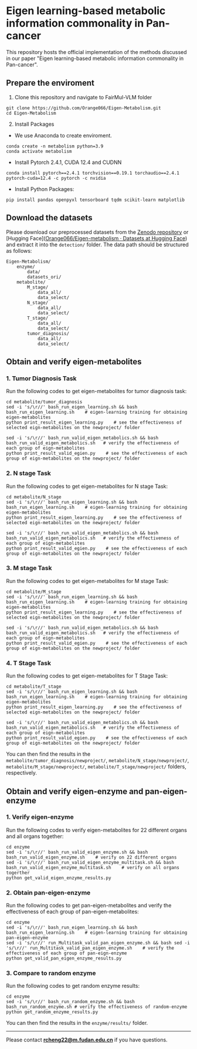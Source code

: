 # Eigen learning-based  metabolic information commonality in Pan-cancer

This repository hosts the official implementation of the methods discussed in our paper  "Eigen learning-based  metabolic information commonality in Pan-cancer".

## Prepare the enviroment

1. Clone this repository and navigate to FairMul-VLM folder

```
git clone https://github.com/Orange066/Eigen-Metabolism.git
cd Eigen-Metabolism
```

2. Install Packages 

* We use Anaconda to create enviroment.

```
conda create -n metabolism python=3.9
conda activate metabolism
```

* Install Pytorch 2.4.1, CUDA 12.4 and CUDNN 

```
conda install pytorch==2.4.1 torchvision==0.19.1 torchaudio==2.4.1 pytorch-cuda=12.4 -c pytorch -c nvidia
```

* Install Python Packages: 

```
pip install pandas openpyxl tensorboard tqdm scikit-learn matplotlib
```

## Download the datasets

Please download our preprocessed datasets from the [Zenodo repository](https://doi.org/10.5281/zenodo.14027585) or [Hugging Face]([Orange066/Eigen-metabolism · Datasets at Hugging Face](https://huggingface.co/datasets/Orange066/Eigen-metabolism)) and extract it into the `detection/` folder. The data path should be structured as follows:

```
Eigen-Metabolism/
    enzyme/
        data/
        datasets_ori/
    metabolite/
        M_stage/
            data_all/
            data_select/
        N_stage/
            data_all/
            data_select/
        T_stage/
            data_all/
            data_select/
        tumor_diagnosis/
            data_all/
            data_select/
```

## Obtain and verify eigen-metabolites

### 1. Tumor Diagnosis Task

Run the following codes to get eigen-metabolites for tumor diagnosis task:

```
cd metabolite/tumor_diagnosis
sed -i 's/\r//' bash_run_eigen_learning.sh && bash bash_run_eigen_learning.sh    # eigen-learning training for obtaining eigen-metabolites
python print_result_eigen_learning.py    # see the effectiveness of selected eign-metabolites on the newproject/ folder

sed -i 's/\r//' bash_run_valid_eigen_metabolics.sh && bash bash_run_valid_eigen_metabolics.sh   # verify the effectiveness of each group of eign-metabolites
python print_result_valid_egien.py    # see the effectiveness of each group of eign-metabolites on the newproject/ folder
```

### 2. N stage Task

Run the following codes to get eigen-metabolites for N stage Task:

```
cd metabolite/N_stage
sed -i 's/\r//' bash_run_eigen_learning.sh && bash bash_run_eigen_learning.sh    # eigen-learning training for obtaining eigen-metabolites
python print_result_eigen_learning.py    # see the effectiveness of selected eign-metabolites on the newproject/ folder

sed -i 's/\r//' bash_run_valid_eigen_metabolics.sh && bash bash_run_valid_eigen_metabolics.sh   # verify the effectiveness of each group of eign-metabolites
python print_result_valid_egien.py    # see the effectiveness of each group of eign-metabolites on the newproject/ folder
```

### 3. M stage Task

Run the following codes to get eigen-metabolites for M stage Task:

```
cd metabolite/M_stage
sed -i 's/\r//' bash_run_eigen_learning.sh && bash bash_run_eigen_learning.sh    # eigen-learning training for obtaining eigen-metabolites
python print_result_eigen_learning.py    # see the effectiveness of selected eign-metabolites on the newproject/ folder

sed -i 's/\r//' bash_run_valid_eigen_metabolics.sh && bash bash_run_valid_eigen_metabolics.sh   # verify the effectiveness of each group of eign-metabolites
python print_result_valid_egien.py    # see the effectiveness of each group of eign-metabolites on the newproject/ folder
```

### 4. T Stage Task

Run the following codes to get eigen-metabolites for T Stage Task:

```
cd metabolite/T_stage
sed -i 's/\r//' bash_run_eigen_learning.sh && bash bash_run_eigen_learning.sh    # eigen-learning training for obtaining eigen-metabolites
python print_result_eigen_learning.py    # see the effectiveness of selected eign-metabolites on the newproject/ folder

sed -i 's/\r//' bash_run_valid_eigen_metabolics.sh && bash bash_run_valid_eigen_metabolics.sh   # verify the effectiveness of each group of eign-metabolites
python print_result_valid_egien.py    # see the effectiveness of each group of eign-metabolites on the newproject/ folder
```

You can then find the results in the `metabolite/tumor_diagnosis/newproject/`, `metabolite/N_stage/newproject/`, `metabolite/M_stage/newproject/`, `metabolite/T_stage/newproject/` folders, respectively.

## Obtain and verify eigen-enzyme and pan-eigen-enzyme

### 1. Verify eigen-enzyme

Run the following codes to verify eigen-metabolites for 22 different organs and all organs together:

```
cd enzyme 
sed -i 's/\r//' bash_run_valid_eigen_enzyme.sh && bash bash_run_valid_eigen_enzyme.sh    # verify on 22 different organs
sed -i 's/\r//' bash_run_valid_eigen_enzyme_multitask.sh && bash bash_run_valid_eigen_enzyme_multitask.sh    # verify on all organs togerther
python get_valid_eigen_enzyme_results.py
```

### 2. Obtain pan-eigen-enzyme

Run the following codes to get pan-eigen-metabolites and verify the effectiveness of each group of pan-eigen-metabolites:

```
cd enzyme 
sed -i 's/\r//' bash_run_eigen_learning.sh && bash bash_run_eigen_learning.sh    # eigen-learning training for obtaining pan-eigen-enzyme
sed -i 's/\r//' run_Multitask_valid_pan_eigen_enzyme.sh && bash sed -i 's/\r//' run_Multitask_valid_pan_eigen_enzyme.sh    # verify the effectiveness of each group of pan-eign-enzyme
python get_valid_pan_eigen_enzyme_results.py
```

### 3. Compare to random enzyme

Run the following codes to get random enzyme results:

```
cd enzyme 
sed -i 's/\r//' bash_run_random_enzyme.sh && bash bash_run_random_enzyme.sh # verify the effectiveness of random-enzyme
python get_random_enzyme_results.py
```

You can then find the results in the `enzyme/results/` folder.

------

Please contact **[rcheng22@m.fudan.edu.cn](mailto:rcheng22@m.fudan.edu.cn)** if you have questions.